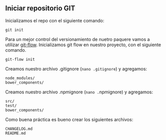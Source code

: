 ## Iniciar repositorio GIT

Inicializamos el repo con el siguiente comando:

```
git init
```

Para un mejor control del versionamiento de nuetro paquere vamos a utilizar [git-flow](https://danielkummer.github.io/git-flow-cheatsheet/). Inicializamos git flow en nuestro proyecto, con el siguiente comando.

```
git-flow init
```

Creamos nuestro archivo .gitignore \(`nano .gitignore`\) y agregamos:

```
node_modules/
bower_components/
```

Creamos nuestro archivo .npmignore \(`nano .`npmignore\) y agregamos:

```
src/
test/
bower_components/
```

Como buena práctica es bueno crear los siguientes archivos:

```
CHANGELOG.md
README.md
```



